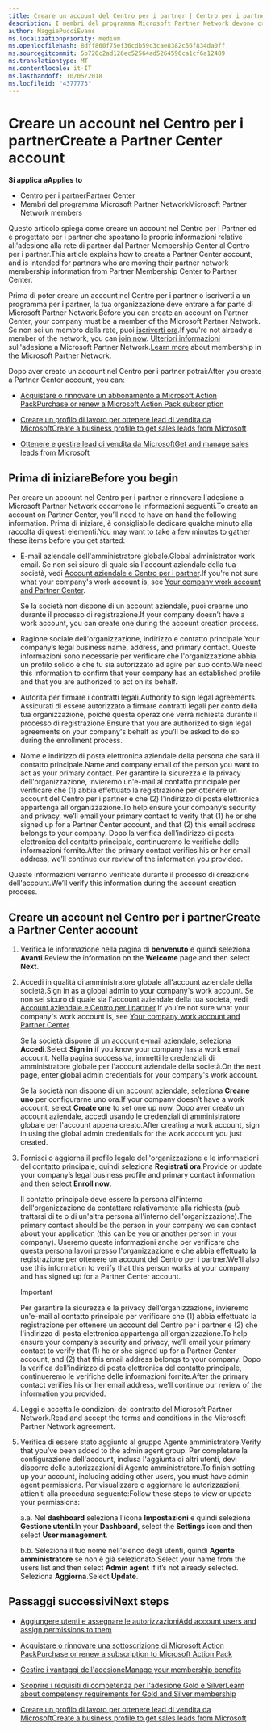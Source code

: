 ```yaml
---
title: Creare un account del Centro per i partner | Centro per i partner
description: I membri del programma Microsoft Partner Network devono creare gli account del Centro per i partner per gestire i vantaggi e le competenze di rete e creare un profilo aziendale.
author: MaggiePucciEvans
ms.localizationpriority: medium
ms.openlocfilehash: 8dff860f75ef36cdb59c3cae8382c56f834da0ff
ms.sourcegitcommit: 5b720c2ad126ec52564ad5264596ca1cf6a12489
ms.translationtype: MT
ms.contentlocale: it-IT
ms.lasthandoff: 10/05/2018
ms.locfileid: "4377773"
---
```

# <a name="create-a-partner-center-account"></a><span data-ttu-id="67074-103">Creare un account nel Centro per i partner</span><span class="sxs-lookup"><span data-stu-id="67074-103">Create a Partner Center account</span></span>

**<span data-ttu-id="67074-104">Si applica a</span><span class="sxs-lookup"><span data-stu-id="67074-104">Applies to</span></span>**

-   <span data-ttu-id="67074-105">Centro per i partner</span><span class="sxs-lookup"><span data-stu-id="67074-105">Partner Center</span></span>
-   <span data-ttu-id="67074-106">Membri del programma Microsoft Partner Network</span><span class="sxs-lookup"><span data-stu-id="67074-106">Microsoft Partner Network members</span></span>


<span data-ttu-id="67074-107">Questo articolo spiega come creare un account nel Centro per i Partner ed è progettato per i partner che spostano le proprie informazioni relative all'adesione alla rete di partner dal Partner Membership Center al Centro per i partner.</span><span class="sxs-lookup"><span data-stu-id="67074-107">This article explains how to create a Partner Center account, and is intended for partners who are moving their partner network membership information from Partner Membership Center to Partner Center.</span></span> 

<span data-ttu-id="67074-108">Prima di poter creare un account nel Centro per i partner o iscriverti a un programma per i partner, la tua organizzazione deve entrare a far parte di Microsoft Partner Network.</span><span class="sxs-lookup"><span data-stu-id="67074-108">Before you can create an account on Partner Center, your company must be a member of the Microsoft Partner Network.</span></span> <span data-ttu-id="67074-109">Se non sei un membro della rete, puoi [iscriverti ora](https://partners.microsoft.com/PartnerProgram/simplifiedenrollment.aspx).</span><span class="sxs-lookup"><span data-stu-id="67074-109">If you're not already a member of the network, you can [join now](https://partners.microsoft.com/PartnerProgram/simplifiedenrollment.aspx).</span></span>  <span data-ttu-id="67074-110">[Ulteriori informazioni](https://partner.microsoft.com/membership) sull'adesione a Microsoft Partner Network.</span><span class="sxs-lookup"><span data-stu-id="67074-110">[Learn more](https://partner.microsoft.com/membership) about membership in the Microsoft Partner Network.</span></span>  

<span data-ttu-id="67074-111">Dopo aver creato un account nel Centro per i partner potrai:</span><span class="sxs-lookup"><span data-stu-id="67074-111">After you create a Partner Center account, you can:</span></span>

-   [<span data-ttu-id="67074-112">Acquistare o rinnovare un abbonamento a Microsoft Action Pack</span><span class="sxs-lookup"><span data-stu-id="67074-112">Purchase or renew a Microsoft Action Pack subscription</span></span>](mpn-get-action-pack.md)

-   [<span data-ttu-id="67074-113">Creare un profilo di lavoro per ottenere lead di vendita da Microsoft</span><span class="sxs-lookup"><span data-stu-id="67074-113">Create a business profile to get sales leads from Microsoft</span></span>](create-a-marketing-profile.md)

-   [<span data-ttu-id="67074-114">Ottenere e gestire lead di vendita da Microsoft</span><span class="sxs-lookup"><span data-stu-id="67074-114">Get and manage sales leads from Microsoft</span></span>](responding-to-referrals.md)

## <a name="before-you-begin"></a><span data-ttu-id="67074-115">Prima di iniziare</span><span class="sxs-lookup"><span data-stu-id="67074-115">Before you begin</span></span>

<span data-ttu-id="67074-116">Per creare un account nel Centro per i partner e rinnovare l'adesione a Microsoft Partner Network occorrono le informazioni seguenti.</span><span class="sxs-lookup"><span data-stu-id="67074-116">To create an account on Partner Center, you’ll need to have on hand the following information.</span></span> <span data-ttu-id="67074-117">Prima di iniziare, è consigliabile dedicare qualche minuto alla raccolta di questi elementi:</span><span class="sxs-lookup"><span data-stu-id="67074-117">You may want to take a few minutes to gather these items before you get started:</span></span>

-   <span data-ttu-id="67074-118">E-mail aziendale dell'amministratore globale.</span><span class="sxs-lookup"><span data-stu-id="67074-118">Global administrator work email.</span></span> <span data-ttu-id="67074-119">Se non sei sicuro di quale sia l'account aziendale della tua società, vedi [Account aziendale e Centro per i partner](azure-active-directory-tenants-and-partner-center.md).</span><span class="sxs-lookup"><span data-stu-id="67074-119">If you're not sure what your company's work account is, see [Your company work account and Partner Center](azure-active-directory-tenants-and-partner-center.md).</span></span>

    <span data-ttu-id="67074-120">Se la società non dispone di un account aziendale, puoi crearne uno durante il processo di registrazione.</span><span class="sxs-lookup"><span data-stu-id="67074-120">If your company doesn’t have a work account, you can create one during the account creation process.</span></span> 

-   <span data-ttu-id="67074-121">Ragione sociale dell'organizzazione, indirizzo e contatto principale.</span><span class="sxs-lookup"><span data-stu-id="67074-121">Your company’s legal business name, address, and primary contact.</span></span> <span data-ttu-id="67074-122">Queste informazioni sono necessarie per verificare che l'organizzazione abbia un profilo solido e che tu sia autorizzato ad agire per suo conto.</span><span class="sxs-lookup"><span data-stu-id="67074-122">We need this information to confirm that your company has an established profile and that you are authorized to act on its behalf.</span></span> 

-   <span data-ttu-id="67074-123">Autorità per firmare i contratti legali.</span><span class="sxs-lookup"><span data-stu-id="67074-123">Authority to sign legal agreements.</span></span> <span data-ttu-id="67074-124">Assicurati di essere autorizzato a firmare contratti legali per conto della tua organizzazione, poiché questa operazione verrà richiesta durante il processo di registrazione.</span><span class="sxs-lookup"><span data-stu-id="67074-124">Ensure that you are authorized to sign legal agreements on your company's behalf as you’ll be asked to do so during the enrollment process.</span></span>

-   <span data-ttu-id="67074-125">Nome e indirizzo di posta elettronica aziendale della persona che sarà il contatto principale.</span><span class="sxs-lookup"><span data-stu-id="67074-125">Name and company email of the person you want to act as your primary contact.</span></span> <span data-ttu-id="67074-126">Per garantire la sicurezza e la privacy dell'organizzazione, invieremo un'e-mail al contatto principale per verificare che (1) abbia effettuato la registrazione per ottenere un account del Centro per i partner e che (2) l'indirizzo di posta elettronica appartenga all'organizzazione.</span><span class="sxs-lookup"><span data-stu-id="67074-126">To help ensure your company’s security and privacy, we’ll email your primary contact to verify that (1) he or she signed up for a Partner Center account, and that (2) this email address belongs to your company.</span></span> <span data-ttu-id="67074-127">Dopo la verifica dell'indirizzo di posta elettronica del contatto principale, continueremo le verifiche delle informazioni fornite.</span><span class="sxs-lookup"><span data-stu-id="67074-127">After the primary contact verifies his or her email address, we’ll continue our review of the information you provided.</span></span>

<span data-ttu-id="67074-128">Queste informazioni verranno verificate durante il processo di creazione dell'account.</span><span class="sxs-lookup"><span data-stu-id="67074-128">We’ll verify this information during the account creation process.</span></span> 
 
## <a name="create-a-partner-center-account"></a><span data-ttu-id="67074-129">Creare un account nel Centro per i partner</span><span class="sxs-lookup"><span data-stu-id="67074-129">Create a Partner Center account</span></span>

1.  <span data-ttu-id="67074-130">Verifica le informazione nella pagina di **benvenuto** e quindi seleziona **Avanti**.</span><span class="sxs-lookup"><span data-stu-id="67074-130">Review the information on the **Welcome** page and then select **Next**.</span></span>

2.  <span data-ttu-id="67074-131">Accedi in qualità di amministratore globale all'account aziendale della società.</span><span class="sxs-lookup"><span data-stu-id="67074-131">Sign in as a global admin to your company's work account.</span></span> <span data-ttu-id="67074-132">Se non sei sicuro di quale sia l'account aziendale della tua società, vedi [Account aziendale e Centro per i partner](azure-active-directory-tenants-and-partner-center.md).</span><span class="sxs-lookup"><span data-stu-id="67074-132">If you're not sure what your company's work account is, see [Your company work account and Partner Center](azure-active-directory-tenants-and-partner-center.md).</span></span>

    <span data-ttu-id="67074-133">Se la società dispone di un account e-mail aziendale, seleziona **Accedi**.</span><span class="sxs-lookup"><span data-stu-id="67074-133">Select **Sign in** if you know your company has a work email account.</span></span> <span data-ttu-id="67074-134">Nella pagina successiva, immetti le credenziali di amministratore globale per l'account aziendale della società.</span><span class="sxs-lookup"><span data-stu-id="67074-134">On the next page, enter global admin credentials for your company's work account.</span></span> 

    <span data-ttu-id="67074-135">Se la società non dispone di un account aziendale, seleziona **Creane uno** per configurarne uno ora.</span><span class="sxs-lookup"><span data-stu-id="67074-135">If your company doesn’t have a work account, select **Create one** to set one up now.</span></span> <span data-ttu-id="67074-136">Dopo aver creato un account aziendale, accedi usando le credenziali di amministratore globale per l'account appena creato.</span><span class="sxs-lookup"><span data-stu-id="67074-136">After creating a work account, sign in using the global admin credentials for the work account you just created.</span></span>

3.  <span data-ttu-id="67074-137">Fornisci o aggiorna il profilo legale dell'organizzazione e le informazioni del contatto principale, quindi seleziona **Registrati ora**.</span><span class="sxs-lookup"><span data-stu-id="67074-137">Provide or update your company’s legal business profile and primary contact information and then select **Enroll now**.</span></span> 

    <span data-ttu-id="67074-138">Il contatto principale deve essere la persona all'interno dell'organizzazione da contattare relativamente alla richiesta (può trattarsi di te o di un'altra persona all'interno dell'organizzazione).</span><span class="sxs-lookup"><span data-stu-id="67074-138">The primary contact should be the person in your company we can contact about your application (this can be you or another person in your company).</span></span> <span data-ttu-id="67074-139">Useremo queste informazioni anche per verificare che questa persona lavori presso l'organizzazione e che abbia effettuato la registrazione per ottenere un account del Centro per i partner.</span><span class="sxs-lookup"><span data-stu-id="67074-139">We'll also use this information to verify that this person works at your company and has signed up for a Partner Center account.</span></span>

    > [!IMPORTANT]  
    > <span data-ttu-id="67074-140">Per garantire la sicurezza e la privacy dell'organizzazione, invieremo un'e-mail al contatto principale per verificare che (1) abbia effettuato la registrazione per ottenere un account del Centro per i partner e (2) che l'indirizzo di posta elettronica appartenga all'organizzazione.</span><span class="sxs-lookup"><span data-stu-id="67074-140">To help ensure your company’s security and privacy, we’ll email your primary contact to verify that (1) he or she signed up for a Partner Center account, and (2) that this email address belongs to your company.</span></span> <span data-ttu-id="67074-141">Dopo la verifica dell'indirizzo di posta elettronica del contatto principale, continueremo le verifiche delle informazioni fornite.</span><span class="sxs-lookup"><span data-stu-id="67074-141">After the primary contact verifies his or her email address, we’ll continue our review of the information you provided.</span></span>

4.  <span data-ttu-id="67074-142">Leggi e accetta le condizioni del contratto del Microsoft Partner Network.</span><span class="sxs-lookup"><span data-stu-id="67074-142">Read and accept the terms and conditions in the Microsoft Partner Network agreement.</span></span> 

5.  <span data-ttu-id="67074-143">Verifica di essere stato aggiunto al gruppo Agente amministratore.</span><span class="sxs-lookup"><span data-stu-id="67074-143">Verify that you’ve been added to the admin agent group.</span></span> <span data-ttu-id="67074-144">Per completare la configurazione dell'account, inclusa l'aggiunta di altri utenti, devi disporre delle autorizzazioni di Agente amministratore.</span><span class="sxs-lookup"><span data-stu-id="67074-144">To finish setting up your account, including adding other users, you must have admin agent permissions.</span></span> <span data-ttu-id="67074-145">Per visualizzare o aggiornare le autorizzazioni, attieniti alla procedura seguente:</span><span class="sxs-lookup"><span data-stu-id="67074-145">Follow these steps to view or update your permissions:</span></span>

    <span data-ttu-id="67074-146">a.</span><span class="sxs-lookup"><span data-stu-id="67074-146">a.</span></span> <span data-ttu-id="67074-147">Nel **dashboard** seleziona l'icona **Impostazioni** e quindi seleziona **Gestione utenti**.</span><span class="sxs-lookup"><span data-stu-id="67074-147">In your **Dashboard**, select the **Settings** icon and then select **User management**.</span></span>  

    <span data-ttu-id="67074-148">b.</span><span class="sxs-lookup"><span data-stu-id="67074-148">b.</span></span> <span data-ttu-id="67074-149">Seleziona il tuo nome nell'elenco degli utenti, quindi **Agente amministratore** se non è già selezionato.</span><span class="sxs-lookup"><span data-stu-id="67074-149">Select your name from the users list and then select **Admin agent** if it’s not already selected.</span></span> <span data-ttu-id="67074-150">Seleziona **Aggiorna**.</span><span class="sxs-lookup"><span data-stu-id="67074-150">Select **Update**.</span></span>  

## <a name="next-steps"></a><span data-ttu-id="67074-151">Passaggi successivi</span><span class="sxs-lookup"><span data-stu-id="67074-151">Next steps</span></span>

-   [<span data-ttu-id="67074-152">Aggiungere utenti e assegnare le autorizzazioni</span><span class="sxs-lookup"><span data-stu-id="67074-152">Add account users and assign permissions to them</span></span>](create-user-accounts-and-set-permissions.md)

-   [<span data-ttu-id="67074-153">Acquistare o rinnovare una sottoscrizione di Microsoft Action Pack</span><span class="sxs-lookup"><span data-stu-id="67074-153">Purchase or renew a subscription to Microsoft Action Pack</span></span>](mpn-get-action-pack.md)

-   [<span data-ttu-id="67074-154">Gestire i vantaggi dell'adesione</span><span class="sxs-lookup"><span data-stu-id="67074-154">Manage your membership benefits</span></span>](manage-your-partner-network-benefits.md)

-   [<span data-ttu-id="67074-155">Scoprire i requisiti di competenza per l'adesione Gold e Silver</span><span class="sxs-lookup"><span data-stu-id="67074-155">Learn about competency requirements for Gold and Silver membership</span></span>](https://partner.microsoft.com/membership/competencies)

-   [<span data-ttu-id="67074-156">Creare un profilo di lavoro per ottenere lead di vendita da Microsoft</span><span class="sxs-lookup"><span data-stu-id="67074-156">Create a business profile to get sales leads from Microsoft</span></span>](create-a-marketing-profile.md)